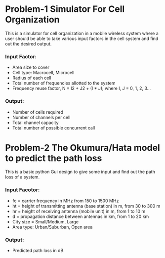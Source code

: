 # Problem-1 Simulator For Cell Organization
This is a simulator for cell organization in a mobile wireless system where a user should be able to take various input factors in the cell system and find out the desired output.
 
### Input Factor:
* Area size to cover
* Cell type: Macrocell, Microcell
* Radius of each cell
* Total number of frequencies allotted to the system
* Frequency reuse factor, N = I2 + J2 + (I * J); where I, J = 0, 1, 2, 3…

### Output:
* Number of cells required
* Number of channels per cell
* Total channel capacity
* Total number of possible concurrent call


# Problem-2 The Okumura/Hata model to predict the path loss
This is a basic python Gui design to give some input and find out the path loss of a system.

### Input Facotor:
* fc = carrier frequency in MHz from 150 to 1500 MHz  
* ht = height of transmitting antenna (base station) in m, from 30 to 300 m
* hr = height of receiving antenna (mobile unit) in m, from 1 to 10 m
* d = propagation distance between antennas in km, from 1 to 20 km
* City size = Small/Medium, Large 
* Area type: Urban/Suburban, Open area

### Output: 
* Predicted path loss in dB.

